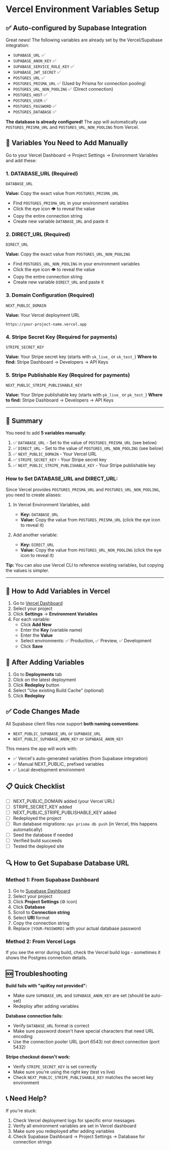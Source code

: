 # Vercel Environment Variables Setup

## ✅ Auto-configured by Supabase Integration
Great news! The following variables are already set by the Vercel/Supabase integration:
- `SUPABASE_URL` ✅
- `SUPABASE_ANON_KEY` ✅
- `SUPABASE_SERVICE_ROLE_KEY` ✅
- `SUPABASE_JWT_SECRET` ✅
- `POSTGRES_URL` ✅
- `POSTGRES_PRISMA_URL` ✅ (Used by Prisma for connection pooling)
- `POSTGRES_URL_NON_POOLING` ✅ (Direct connection)
- `POSTGRES_HOST` ✅
- `POSTGRES_USER` ✅
- `POSTGRES_PASSWORD` ✅
- `POSTGRES_DATABASE` ✅

**The database is already configured!** The app will automatically use `POSTGRES_PRISMA_URL` and `POSTGRES_URL_NON_POOLING` from Vercel.

## 📝 Variables You Need to Add Manually

Go to your Vercel Dashboard → Project Settings → Environment Variables and add these:

### 1. DATABASE_URL (Required)
```
DATABASE_URL
```
**Value:** Copy the exact value from `POSTGRES_PRISMA_URL`
- Find `POSTGRES_PRISMA_URL` in your environment variables
- Click the eye icon 👁️ to reveal the value
- Copy the entire connection string
- Create new variable `DATABASE_URL` and paste it

### 2. DIRECT_URL (Required)
```
DIRECT_URL
```
**Value:** Copy the exact value from `POSTGRES_URL_NON_POOLING`
- Find `POSTGRES_URL_NON_POOLING` in your environment variables
- Click the eye icon 👁️ to reveal the value
- Copy the entire connection string
- Create new variable `DIRECT_URL` and paste it

### 3. Domain Configuration (Required)
```
NEXT_PUBLIC_DOMAIN
```
**Value:** Your Vercel deployment URL
```
https://your-project-name.vercel.app
```

### 4. Stripe Secret Key (Required for payments)
```
STRIPE_SECRET_KEY
```
**Value:** Your Stripe secret key (starts with `sk_live_` or `sk_test_`)
**Where to find:** Stripe Dashboard → Developers → API Keys

### 5. Stripe Publishable Key (Required for payments)
```
NEXT_PUBLIC_STRIPE_PUBLISHABLE_KEY
```
**Value:** Your Stripe publishable key (starts with `pk_live_` or `pk_test_`)
**Where to find:** Stripe Dashboard → Developers → API Keys

---

## 🎉 Summary

You need to add **5 variables manually**:
1. ✅ `DATABASE_URL` - Set to the value of `POSTGRES_PRISMA_URL` (see below)
2. ✅ `DIRECT_URL` - Set to the value of `POSTGRES_URL_NON_POOLING` (see below)
3. ✅ `NEXT_PUBLIC_DOMAIN` - Your Vercel URL
4. ✅ `STRIPE_SECRET_KEY` - Your Stripe secret key
5. ✅ `NEXT_PUBLIC_STRIPE_PUBLISHABLE_KEY` - Your Stripe publishable key

### How to Set DATABASE_URL and DIRECT_URL:

Since Vercel provides `POSTGRES_PRISMA_URL` and `POSTGRES_URL_NON_POOLING`, you need to create aliases:

1. In Vercel Environment Variables, add:
   - **Key:** `DATABASE_URL`
   - **Value:** Copy the value from `POSTGRES_PRISMA_URL` (click the eye icon to reveal it)
   
2. Add another variable:
   - **Key:** `DIRECT_URL`
   - **Value:** Copy the value from `POSTGRES_URL_NON_POOLING` (click the eye icon to reveal it)

**Tip:** You can also use Vercel CLI to reference existing variables, but copying the values is simpler.

---

## 🔧 How to Add Variables in Vercel

1. Go to [Vercel Dashboard](https://vercel.com/dashboard)
2. Select your project
3. Click **Settings** → **Environment Variables**
4. For each variable:
   - Click **Add New**
   - Enter the **Key** (variable name)
   - Enter the **Value**
   - Select environments: ✅ Production, ✅ Preview, ✅ Development
   - Click **Save**

## 🚀 After Adding Variables

1. Go to **Deployments** tab
2. Click on the latest deployment
3. Click **Redeploy** button
4. Select "Use existing Build Cache" (optional)
5. Click **Redeploy**

## ✅ Code Changes Made

All Supabase client files now support **both naming conventions**:
- `NEXT_PUBLIC_SUPABASE_URL` or `SUPABASE_URL`
- `NEXT_PUBLIC_SUPABASE_ANON_KEY` or `SUPABASE_ANON_KEY`

This means the app will work with:
- ✅ Vercel's auto-generated variables (from Supabase integration)
- ✅ Manual NEXT_PUBLIC_ prefixed variables
- ✅ Local development environment

## 📋 Quick Checklist

- [ ] NEXT_PUBLIC_DOMAIN added (your Vercel URL)
- [ ] STRIPE_SECRET_KEY added
- [ ] NEXT_PUBLIC_STRIPE_PUBLISHABLE_KEY added
- [ ] Redeployed the project
- [ ] Run database migrations: `npx prisma db push` (in Vercel, this happens automatically)
- [ ] Seed the database if needed
- [ ] Verified build succeeds
- [ ] Tested the deployed site

## 🔍 How to Get Supabase Database URL

### Method 1: From Supabase Dashboard
1. Go to [Supabase Dashboard](https://supabase.com/dashboard)
2. Select your project
3. Click **Project Settings** (⚙️ icon)
4. Click **Database**
5. Scroll to **Connection string**
6. Select **URI** format
7. Copy the connection string
8. Replace `[YOUR-PASSWORD]` with your actual database password

### Method 2: From Vercel Logs
If you see the error during build, check the Vercel build logs - sometimes it shows the Postgres connection details.

## 🆘 Troubleshooting

**Build fails with "apiKey not provided":**
- Make sure `SUPABASE_URL` and `SUPABASE_ANON_KEY` are set (should be auto-set)
- Redeploy after adding variables

**Database connection fails:**
- Verify `DATABASE_URL` format is correct
- Make sure password doesn't have special characters that need URL encoding
- Use the connection pooler URL (port 6543) not direct connection (port 5432)

**Stripe checkout doesn't work:**
- Verify `STRIPE_SECRET_KEY` is set correctly
- Make sure you're using the right key (test vs live)
- Check `NEXT_PUBLIC_STRIPE_PUBLISHABLE_KEY` matches the secret key environment

## 📞 Need Help?

If you're stuck:
1. Check Vercel deployment logs for specific error messages
2. Verify all environment variables are set in Vercel dashboard
3. Make sure you redeployed after adding variables
4. Check Supabase Dashboard → Project Settings → Database for connection strings
